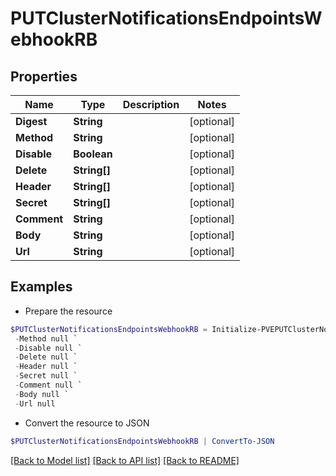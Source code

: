 # PUTClusterNotificationsEndpointsWebhookRB
## Properties

Name | Type | Description | Notes
------------ | ------------- | ------------- | -------------
**Digest** | **String** |  | [optional] 
**Method** | **String** |  | [optional] 
**Disable** | **Boolean** |  | [optional] 
**Delete** | **String[]** |  | [optional] 
**Header** | **String[]** |  | [optional] 
**Secret** | **String[]** |  | [optional] 
**Comment** | **String** |  | [optional] 
**Body** | **String** |  | [optional] 
**Url** | **String** |  | [optional] 

## Examples

- Prepare the resource
```powershell
$PUTClusterNotificationsEndpointsWebhookRB = Initialize-PVEPUTClusterNotificationsEndpointsWebhookRB  -Digest null `
 -Method null `
 -Disable null `
 -Delete null `
 -Header null `
 -Secret null `
 -Comment null `
 -Body null `
 -Url null
```

- Convert the resource to JSON
```powershell
$PUTClusterNotificationsEndpointsWebhookRB | ConvertTo-JSON
```

[[Back to Model list]](../README.md#documentation-for-models) [[Back to API list]](../README.md#documentation-for-api-endpoints) [[Back to README]](../README.md)

